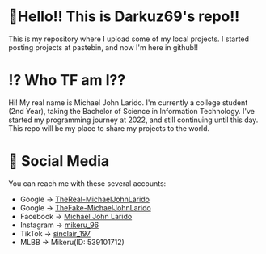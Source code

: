 # 🌟Hello!! This is Darkuz69's repo!!
This is my repository where I upload some of my local projects. I started posting projects at pastebin, and now I'm here in github!!
# ⁉️ Who TF am I??
Hi! My real name is Michael John Larido. I'm currently a college student (2nd Year), taking the Bachelor of Science in Information Technology. I've started my programming journey at 2022, and still continuing until this day. This repo will be my place to share my projects to the world.
# 📨 Social Media
You can reach me with these several accounts:
- Google -> [TheReal-MichaelJohnLarido](lakatangaming145@gmail.com)
- Google -> [TheFake-MichaelJohnLarido](laridomichaeljohn69@gmail.com)
- Facebook -> [Michael John Larido](www.facebook.com/iam.larido69/)
- Instagram -> [mikeru_96](https://www.instagram.com/mikeru_96/?hl=en)
- TikTok -> [sinclair_197](https://www.tiktok.com/@sinclair_197)
- MLBB -> Mikeru(ID: 539101712)
